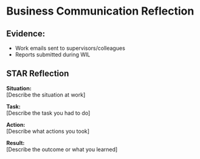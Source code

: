 # Business Communication Reflection

## Evidence:
- Work emails sent to supervisors/colleagues
- Reports submitted during WIL

## STAR Reflection

**Situation:**  
[Describe the situation at work]

**Task:**  
[Describe the task you had to do]

**Action:**  
[Describe what actions you took]

**Result:**  
[Describe the outcome or what you learned]

